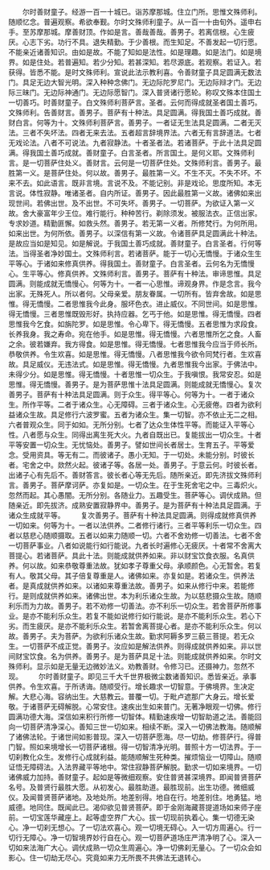 <!-- { "loadSidebar": true } -->
　　尔时善财童子。经游一百一十城已。诣苏摩那城。住立门所。思惟文殊师利。随顺忆念。普遍观察。希欲奉觐。尔时文殊师利童子。从一百一十由旬外。遥申右手。至苏摩那城。摩善财顶。作如是言。善哉善哉。善男子。若离信根。心生疲厌。心志下劣。功行不具。退失精勤。于少善根。而生知足。不善发起一切行愿。不能亲近诸善知识。由如是故。不能了知如是法性。如是理趣。如是法门。如是境界。如是住处。若普遍知。若少分知。若甚深知。若尽源底。若观察。若证入。若获得。皆悉不能。是时文殊师利。宣说此法示教利喜。令善财童子具足圆满无数法门。具足无边大智光明。深入种种念佛门。无边际陀罗尼门。无边际辩才门。无边际三昧门。无边际神通门。无边际愿智门。深入普贤诸行愿轮。称叹文殊本住国土一切善巧。时善财童子。白文殊师利菩萨言。圣者。云何而得成就圣者国土善巧。文殊师利。告善财言。善男子。菩萨有十种法。具足圆满。得我国土善巧成就。善财白言。何等为十。文殊师利菩萨言。善男子。一者证无生法具足圆满。二者无灭法。三者不失坏法。四者无来去法。五者超言辞境界法。六者无有言辞道法。七者无戏论法。八者不可说法。九者寂静法。十者圣者法。若诸菩萨。于此十法具足圆满。得我国土善巧成就。善财童子。白言圣者。所言国土。是何义耶。文殊师利言。是一切菩萨住处义。善财言。云何是一切菩萨住处。文殊师利言。善男子。最胜第一义。是菩萨住处。何以故。善男子。最胜第一义。不生不灭。不失不坏。不来不去。如此语言。既非言境。言说不及。不能记别。非是戏论。思度所知。本无言说。体性寂静。唯诸圣者。自内所证。善男子。因此最胜第一义故。诸佛如来出现世间。若佛出世。及不出世。不可失坏。善男子。一切菩萨。为欲证入第一义故。舍大豪富年少王位。难行能行。种种苦行。剃除须发。被服法衣。正信出家。专求妙道。精勤匪懈。如救头然。善男子。若无第一义者。所修梵行。为何所用。如来出世。为何所依。善男子。以深信有第一义故。令诸菩萨具足圆满此十种法。是故应当如是知见。如是解说。于我国土善巧成就。善财童子。白言圣者。行何等法。当得圣者净妙国土。文殊师利言。若诸菩萨。能于一切心无憍慢。于诸众生生平等心。于诸如来修真供养。得我国土。善财童子。白言圣者。云何名为无憍慢心。生平等心。修真供养。文殊师利言。善男子。菩萨有十种法。审谛思惟。具足圆满。则能成就无憍慢心。何等为十。一者一心思惟。谛观身界。作是念言。我今出家。无殊死人。所以者何。父母亲爱。朋友眷属。一切所有。皆弃舍故。如是思惟。得无憍慢。二者思惟我今此身。服坏色衣。进止威仪。不同世间。如是思惟。得无憍慢。三者思惟既毁形好。执持应器。乞丐于他。如是思惟。得无憍慢。四者思惟我今乞食。如旃陀罗。如是思惟。令心卑下。得无憍慢。五者思惟为求段食。长养我身。我之寿命。宛在他手。如是思惟。得无憍慢。六者思惟所乞之食。人畜之余。彼若嫌弃。我方得食。如是思惟。得无憍慢。七者思惟我今应当于师长所。恭敬供养。令生欢喜。如是思惟。得无憍慢。八者思惟我今欲令同梵行者。生欢喜故。具足威仪。无违法式。如是思惟。得无憍慢。九者思惟我今出家。于佛法中。未得少分。如是思惟。得无憍慢。十者思惟一切众生。于我嗔恨。我常安忍。如是思惟。得无憍慢。善男子。是为菩萨思惟十法具足圆满。则能成就无憍慢心。复次善男子。菩萨有十种法具足圆满。则于众生。得平等心。何等为十。一者于诸众生。所作平等。二者于诸众生。心无障碍。三者于诸众生。心无疲倦。四者为欲利益诸众生故。具足修行六波罗蜜。五者为诸众生。集一切智。亦不依止无二之相。六者普观众生。同于如如。无所分别。七者了达众生体性平等。而能证入平等心性。八者愿与众生。同得出离生死大火。九者自既出已。复能拔出一切众生。十者平等安置一切众生。无忧恼处。善男子。譬如世间长者居士。生育五子。平等爱念。受用资具。等无有二。而彼诸子。愚小无知。于一切处。未能分别。时彼长者。宅舍之中。欻然火起。彼诸子等。各居一处。善男子。于意云何。时彼长者。出诸子心有先后不。善财答言。彼长者心等无先后。随所亲近。即先济拔文殊师利言。善男子。菩萨摩诃萨。亦复如是。一切众生。在于生死舍宅之中。三毒炽火。忽然而起。其心愚闇。无所分别。各随业力。五趣受生。菩萨等心。调伏成熟。但随亲近。即先拔济。成熟安置寂静界中。善男子。是为菩萨有十种法具足圆满。于诸众生成就平等。
　　复次善男子。菩萨有十种法具足圆满。则得成就修真供养一切如来。何等为十。一者以法供养。二者修行诸行。三者平等利乐一切众生。四者以慈悲心随顺摄取。五者以如来力随顺一切。六者不舍劝修一切善法。七者不舍一切菩萨事业。八者如说能行如行能说。九者长时遍修心无疲厌。十者常不舍离大菩提心。若诸菩萨。具此十法。则能成就供养如来。非以财宝饮食衣服。名真供养。何以故。如来恭敬尊重法故。犹如孝子尊重父母。承顺颜色。心无暂舍。若复有人。敬其父母。其子倍复尊重是人。诸佛如来。亦复如是。若诸众生。供养法者。是真成就供养如来。以诸如来尊重法故。善男子。如来从修行中来。若能修行。是则成就供养如来。诸佛出世。本为利乐诸众生故。为以慈悲摄众生故。随顺利乐而为力故。善男子。若不劝修一切善法。亦不利乐一切众生。若舍菩萨所修事业。是亦不能利乐众生。若复不能如说修行如行能说。是亦不能利乐众生。若心下劣。而生疲厌。是亦不能利乐众生。若暂舍离菩提心者。是亦不能利乐众生。何以故。善男子。夫为菩萨。为欲利乐诸众生故。勤求阿耨多罗三藐三菩提。若无众生。一切菩萨不成正觉。善男子。汝应如是解法供养。则得成就供养如来。非以世间财宝饮食。名为供养。善男子。是为菩萨具足十法。则能成就供养如来。尔时文殊师利。显示如是无量无边微妙法义。劝教善财。令修习已。还摄神力。忽然不现。
　　尔时善财童子。即见三千大千世界极微尘数诸善知识。悉皆亲近。承事供养。令生欢喜。于所诱诲。随顺受行。增长趣求一切智意。于佛境界。生决定解。大悲心海。容纳出生。大慈教云。普覆一切。于毗卢遮那广大身云。增长爱敬。于诸菩萨无碍解脱。心常安住。速疾出生如来普门。无著净眼观一切佛。修行圆满功德大海。深信如来积行所修一切智体。精勤速疾增一切智助道之法。善能回向一切菩萨清净深心。善知三世一切如来。相续不断。深入一切佛法教海。随顺解了诸佛法轮。于诸世间如影普现。深入一切菩萨愿海。尽一切劫。修菩萨行。得普门智。照如来境增长一切菩萨诸根。得一切智清净光明。普照十方一切法界。于一切刹教化众生。发修行心成就利益。能随顺解生死种类。摧烦恼业一切障山。随顺证悟无障碍法。入法界藏平等地中。常住寂静菩萨解脱。勤求一切如来境界。一切诸佛威力加持。善财童子。起如是等微细观察。安住普贤甚深境界。即闻普贤菩萨名号。及普贤行最胜大愿。从初发心。最胜助道。最胜现前。出生功德。微细威仪。及闻普贤菩萨诸地。及地处所。地差别得。地自在行。地差别住。地勇猛。地威德。地同住。既闻此已。渴仰欲见普贤菩萨。即于金刚海藏菩提道场如来师子座前。一切宝莲华藏座上。起等虚空界广大心。拔一切现前执着心。集一切德无染心。净一切刹无想心。了一切法欢喜心。观一切境无碍心。入一切方周遍心。行一切行无障心。净一切智境界妙行自在心。观一切菩萨道场庄严清净明了心。深入一切如来法海广大心。调伏成熟一切众生周遍心。净一切佛刹无量心。了一切众会如影心。住一切劫无尽心。究竟如来力无所畏不共佛法无退转心。
